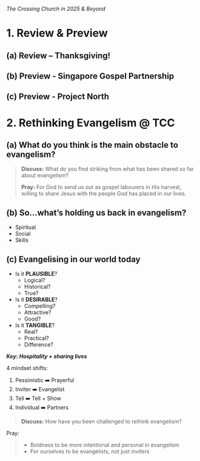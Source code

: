 *The Crossing Church in 2025 & Beyond*

# 1. Review & Preview

## (a) Review – Thanksgiving!

## (b) Preview - Singapore Gospel Partnership

## (c) Preview - Project North

# 2. Rethinking Evangelism @ TCC

## (a) What do you think is the main obstacle to evangelism?

> **Discuss:** What do you find striking from what has been shared so far about evangelism?
> 
> 
> **Pray:** For God to send us out as gospel labourers in His harvest, willing to share Jesus with the people God has placed in our lives.

## (b) So…what’s holding us back in evangelism?
- Spiritual
- Social
- Skills
## (c) Evangelising in our world today

- Is it **PLAUSIBLE**?
	- Logical?
	- Historical? 
	- True?
- Is it **DESIRABLE**?
	- Compelling? 
	- Attractive? 
	- Good? 
- Is it **TANGIBLE**?
	- Real? 
	- Practical? 
	- Difference?

***Key: Hospitality + sharing lives***

4 mindset shifts:
1. Pessimistic ➡️ Prayerful
2. Inviter ➡️ Evangelist
3. Tell ➡️ Tell + Show
4. Individual ➡️ Partners

> **Discuss:** How have you been challenged to rethink evangelism?
> 
> 
> 
 Pray:
> - Boldness to be more intentional and personal in evangelism
> - For ourselves to be evangelists, not just inviters